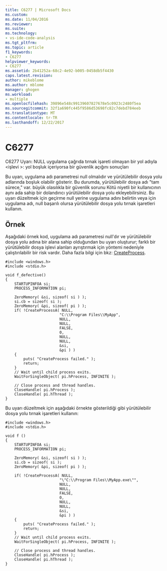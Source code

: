 ```yaml
---
title: C6277 | Microsoft Docs
ms.custom: 
ms.date: 11/04/2016
ms.reviewer: 
ms.suite: 
ms.technology:
- vs-ide-code-analysis
ms.tgt_pltfrm: 
ms.topic: article
f1_keywords:
- C6277
helpviewer_keywords:
- C6277
ms.assetid: 2b41252a-68c2-4e92-b005-0458db5f4430
caps.latest.revision: 
author: mikeblome
ms.author: mblome
manager: ghogen
ms.workload:
- multiple
ms.openlocfilehash: 39896e548c99139607827678e5c0923c2480f5ea
ms.sourcegitcommit: 32f1a690fc445f9586d53698fc82c7debd784eeb
ms.translationtype: MT
ms.contentlocale: tr-TR
ms.lasthandoff: 12/22/2017
---
```

# <a name="c6277"></a>C6277
C6277 Uyarı: NULL uygulama çağrıda tırnak işareti olmayan bir yol adıyla \<işlevi >: yol boşluk içeriyorsa bir güvenlik açığını sonuçları  
  
 Bu uyarı, uygulama adı parametresi null olmalıdır ve yürütülebilir dosya yolu adlarında boşluk olabilir gösterir. Bu durumda, yürütülebilir dosya adı "tam sürece," var. büyük olasılıkla bir güvenlik sorunu Kötü niyetli bir kullanıcının aynı ada sahip bir dolandırıcı yürütülebilir dosya yolu ekleyebilirsiniz. Bu uyarı düzeltmek için geçirme null yerine uygulama adını belirtin veya için uygulama adı, null başarılı olursa yürütülebilir dosya yolu tırnak işaretleri kullanın.  
  
## <a name="example"></a>Örnek  
 Aşağıdaki örnek kod, uygulama adı parametresi null'dır ve yürütülebilir dosya yolu adına bir alana sahip olduğundan bu uyarı oluşturur; farklı bir yürütülebilir dosya işlevi alanları ayrıştırmak için yöntemi nedeniyle çalıştırılabilir bir risk vardır. Daha fazla bilgi için bkz: [CreateProcess](http://msdn2.microsoft.com/library/ms682425.aspx).  
  
```  
#include <windows.h>  
#include <stdio.h>  
  
void f_defective()  
{  
    STARTUPINFOA si;  
    PROCESS_INFORMATION pi;  
  
    ZeroMemory( &si, sizeof( si ) );  
    si.cb = sizeof( si );  
    ZeroMemory( &pi, sizeof( pi ) );  
    if( !CreateProcessA( NULL,  
                        "C:\\Program Files\\MyApp",  
                        NULL,  
                        NULL,  
                        FALSE,  
                        0,  
                        NULL,  
                        NULL,  
                        &si,  
                        &pi ) )   
    {  
        puts( "CreateProcess failed." );   
        return;  
    }  
    // Wait until child process exits.  
    WaitForSingleObject( pi.hProcess, INFINITE );  
  
    // Close process and thread handles.   
    CloseHandle( pi.hProcess );  
    CloseHandle( pi.hThread );  
}  
```  
  
 Bu uyarı düzeltmek için aşağıdaki örnekte gösterildiği gibi yürütülebilir dosya yolu tırnak işaretleri kullanın:  
  
```  
#include <windows.h>  
#include <stdio.h>  
  
void f ()  
{  
    STARTUPINFOA si;  
    PROCESS_INFORMATION pi;  
  
    ZeroMemory( &si, sizeof( si ) );  
    si.cb = sizeof( si );  
    ZeroMemory( &pi, sizeof( pi ) );  
  
    if( !CreateProcessA( NULL,  
                        "\"C:\\Program Files\\MyApp.exe\"",  
                        NULL,  
                        NULL,  
                        FALSE,  
                        0,  
                        NULL,  
                        NULL,  
                        &si,  
                        &pi ) )   
    {  
        puts( "CreateProcess failed." );   
        return;  
    }  
    // Wait until child process exits.  
    WaitForSingleObject( pi.hProcess, INFINITE );  
  
    // Close process and thread handles.   
    CloseHandle( pi.hProcess );  
    CloseHandle( pi.hThread );  
}  
```
